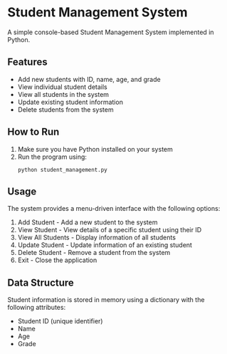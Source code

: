 # Student Management System

A simple console-based Student Management System implemented in Python.

## Features

- Add new students with ID, name, age, and grade
- View individual student details
- View all students in the system
- Update existing student information
- Delete students from the system

## How to Run

1. Make sure you have Python installed on your system
2. Run the program using:
   ```
   python student_management.py
   ```

## Usage

The system provides a menu-driven interface with the following options:

1. Add Student - Add a new student to the system
2. View Student - View details of a specific student using their ID
3. View All Students - Display information of all students
4. Update Student - Update information of an existing student
5. Delete Student - Remove a student from the system
6. Exit - Close the application

## Data Structure

Student information is stored in memory using a dictionary with the following attributes:
- Student ID (unique identifier)
- Name
- Age
- Grade
